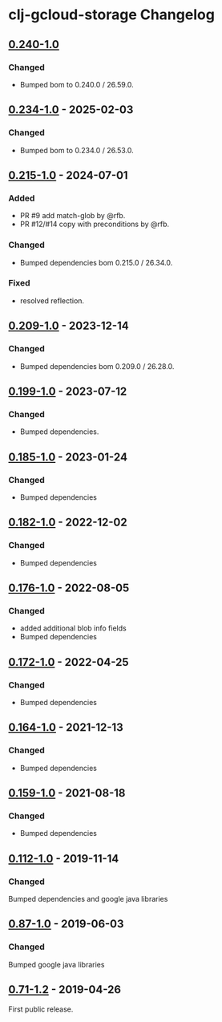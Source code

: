 # clj-gcloud-storage Changelog

## [0.240-1.0]
### Changed
* Bumped bom to 0.240.0 / 26.59.0.

## [0.234-1.0] - 2025-02-03
### Changed
* Bumped bom to 0.234.0 / 26.53.0.

## [0.215-1.0] - 2024-07-01
### Added
* PR #9 add match-glob by @rfb.
* PR #12/#14 copy with preconditions by @rfb.

### Changed
* Bumped dependencies bom 0.215.0 / 26.34.0.

### Fixed
* resolved reflection.

## [0.209-1.0] - 2023-12-14
### Changed
* Bumped dependencies bom 0.209.0 / 26.28.0.

## [0.199-1.0] - 2023-07-12
### Changed
* Bumped dependencies.

## [0.185-1.0] - 2023-01-24
### Changed
* Bumped dependencies

## [0.182-1.0] - 2022-12-02
### Changed
* Bumped dependencies

## [0.176-1.0] - 2022-08-05
### Changed
* added additional blob info fields
* Bumped dependencies

## [0.172-1.0] - 2022-04-25
### Changed
* Bumped dependencies

## [0.164-1.0] - 2021-12-13
### Changed
* Bumped dependencies

## [0.159-1.0] - 2021-08-18
### Changed
* Bumped dependencies

## [0.112-1.0] - 2019-11-14
### Changed
Bumped dependencies and google java libraries

## [0.87-1.0] - 2019-06-03
### Changed
Bumped google java libraries

## [0.71-1.2] - 2019-04-26
First public release.

[Unreleased]: https://github.com/oscaro/clj-gcloud-storage/-/compare/0.240-1.0...devel
[0.240-1.0]: https://github.com/oscaro/clj-gcloud-storage/-/compare/0.234-1.0...0.240-1.0
[0.234-1.0]: https://github.com/oscaro/clj-gcloud-storage/-/compare/0.215-1.0...0.234-1.0
[0.215-1.0]: https://github.com/oscaro/clj-gcloud-storage/-/compare/0.209-1.0...0.215-1.0
[0.209-1.0]: https://github.com/oscaro/clj-gcloud-storage/-/compare/0.199-1.0...0.209-1.0
[0.199-1.0]: https://github.com/oscaro/clj-gcloud-storage/-/compare/0.185-1.0...0.199-1.0
[0.185-1.0]: https://github.com/oscaro/clj-gcloud-storage/-/compare/0.182-1.0...0.185-1.0
[0.182-1.0]: https://github.com/oscaro/clj-gcloud-storage/-/compare/0.176-1.0...0.182-1.0
[0.176-1.0]: https://github.com/oscaro/clj-gcloud-storage/-/compare/0.172-1.0...0.176-1.0
[0.172-1.0]: https://github.com/oscaro/clj-gcloud-storage/-/compare/0.164-1.0...0.172-1.0
[0.164-1.0]: https://github.com/oscaro/clj-gcloud-storage/-/compare/0.159-1.0...0.164-1.0
[0.159-1.0]: https://github.com/oscaro/clj-gcloud-storage/-/compare/0.112-1.0...0.159-1.0
[0.112-1.0]: https://github.com/oscaro/clj-gcloud-storage/-/compare/0.87-1.0...0.112-1.0
[0.87-1.0]: https://github.com/oscaro/clj-gcloud-storage/-/compare/0.71-1.2...0.87-1.0
[0.71-1.2]: https://github.com/oscaro/clj-gcloud-storage/releases/tag/0.71-1.2

